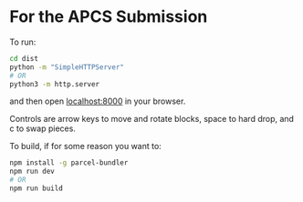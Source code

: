 # For the APCS Submission

To run:

```sh
cd dist
python -m "SimpleHTTPServer"
# OR
python3 -m http.server
```

and then open [localhost:8000](http://localhost:8000) in your browser.

Controls are arrow keys to move and rotate blocks, space to hard drop,
and c to swap pieces.

To build, if for some reason you want to:

```sh
npm install -g parcel-bundler
npm run dev
# OR
npm run build
```

